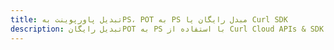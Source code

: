 ---title: تبدیل پاورپوینت بهPS، POT به PS مبدل رایگان یا Curl SDKdescription: تبدیل رایگانPOT به PS با استفاده از Curl Cloud APIs & SDK. همچنین اسناد Microsoft PowerPoint را در Cloud ایجاد، ویرایش و رندر کنید.---